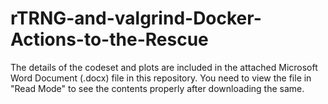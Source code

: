 # rTRNG-and-valgrind-Docker-Actions-to-the-Rescue

The details of the codeset and plots are included in the attached Microsoft Word Document (.docx) file in this repository. 
You need to view the file in "Read Mode" to see the contents properly after downloading the same.
